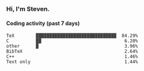 ### Hi, I'm Steven.

#### Coding activity (past 7 days)
```
TeX        ▓▓▓▓▓▓▓▓▓▓▓▓▓▓▓▓▓▓▓▓▓▓▓▓▓▓▓▓▓▓  84.29%
C          ▓▓                               6.20%
other      ▓                                3.96%
BibTeX                                      2.64%
C++                                         1.46%
Text only                                   1.44%
```
